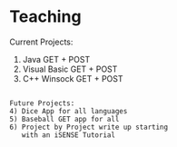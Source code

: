 Teaching
========

Current Projects:
1) Java GET + POST
2) Visual Basic GET + POST
3) C++ Winsock GET + POST

~~~~~~~~~~~~~~~~~~~~~~~~~~~~~

Future Projects:
4) Dice App for all languages
5) Baseball GET app for all
6) Project by Project write up starting
   with an iSENSE Tutorial